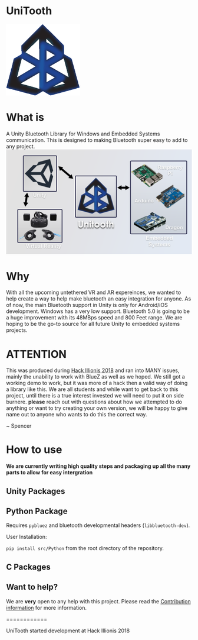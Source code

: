 # UniTooth
![Logo](unitooth_logo_thumbnail.png)

# What is 
A Unity Bluetooth Library for Windows and Embedded Systems communication. This is designed to making Bluetooth super easy to add to any project.
![Logo](Unitooth%20High%20Level%20Diagram.png)

# Why
With all the upcoming untethered VR and AR expereinces, we wanted to help create a way to help make bluetooth an easy integration for anyone. As of now, the main Bluetooth support in Unity is only for Android/iOS development. Windows has a very low support. Bluetooth 5.0 is going to be a huge improvement with its 48MBps speed and 800 Feet range. We are hoping to be the go-to source for all future Unity to embedded systems projects.

# ATTENTION

This was produced during [Hack Illionis 2018](https://devpost.com/software/unitooth) and ran into MANY issues, mainly the unability to work with BlueZ as well as we hoped. We still got a working demo to work, but it was more of a hack then a valid way of doing a library like this. We are all students and while want to get back to this project, until there is a true interest invested we will need to put it on side burnere. **please** reach out with questions about how we attempted to do anything or want to try creating your own version, we will be happy to give name out to anyone who wants to do this the correct way.

~ Spencer

# How to use

**We are currently writing high quality steps and packaging up all the many parts to allow for easy intergration**

## Unity Packages

## Python Package

Requires `pybluez` and bluetooth developmental headers
(`libbluetooth-dev`).

User Installation:

`pip install src/Python` from the root directory of the repository.

## C Packages

## Want to help?

We are **very** open to any help with this project. Please read the [Contribution information](https://github.com/sjfricke/UniTooth/blob/master/CONTRIBUTING.md) for more information.

============

UniTooth started development at Hack Illionis 2018
